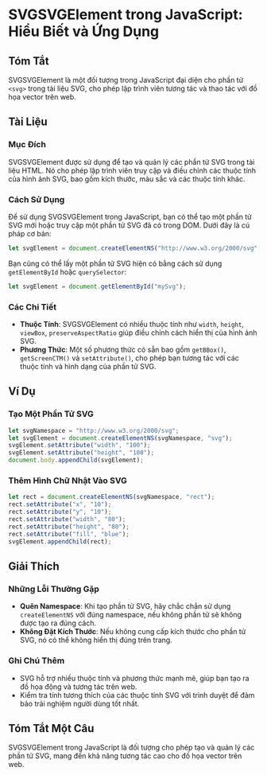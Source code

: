 <!--
Meta Description: # SVGSVGElement trong JavaScript: Hiểu Biết và Ứng Dụng ## Tóm Tắt SVGSVGElement là một đối tượng trong JavaScript đại diện cho phần tử `<svg>` trong ...
Meta Keywords: svg, phần, javascript, tính, setattribute
-->

# SVGSVGElement trong JavaScript: Hiểu Biết và Ứng Dụng

## Tóm Tắt
SVGSVGElement là một đối tượng trong JavaScript đại diện cho phần tử `<svg>` trong tài liệu SVG, cho phép lập trình viên tương tác và thao tác với đồ họa vector trên web.

## Tài Liệu
### Mục Đích
SVGSVGElement được sử dụng để tạo và quản lý các phần tử SVG trong tài liệu HTML. Nó cho phép lập trình viên truy cập và điều chỉnh các thuộc tính của hình ảnh SVG, bao gồm kích thước, màu sắc và các thuộc tính khác.

### Cách Sử Dụng
Để sử dụng SVGSVGElement trong JavaScript, bạn có thể tạo một phần tử SVG mới hoặc truy cập một phần tử SVG đã có trong DOM. Dưới đây là cú pháp cơ bản:

```javascript
let svgElement = document.createElementNS("http://www.w3.org/2000/svg", "svg");
```

Bạn cũng có thể lấy một phần tử SVG hiện có bằng cách sử dụng `getElementById` hoặc `querySelector`:

```javascript
let svgElement = document.getElementById("mySvg");
```

### Các Chi Tiết
- **Thuộc Tính**: SVGSVGElement có nhiều thuộc tính như `width`, `height`, `viewBox`, `preserveAspectRatio` giúp điều chỉnh cách hiển thị của hình ảnh SVG.
- **Phương Thức**: Một số phương thức có sẵn bao gồm `getBBox()`, `getScreenCTM()` và `setAttribute()`, cho phép bạn tương tác với các thuộc tính và hình dạng của phần tử SVG.

## Ví Dụ
### Tạo Một Phần Tử SVG
```javascript
let svgNamespace = "http://www.w3.org/2000/svg";
let svgElement = document.createElementNS(svgNamespace, "svg");
svgElement.setAttribute("width", "100");
svgElement.setAttribute("height", "100");
document.body.appendChild(svgElement);
```

### Thêm Hình Chữ Nhật Vào SVG
```javascript
let rect = document.createElementNS(svgNamespace, "rect");
rect.setAttribute("x", "10");
rect.setAttribute("y", "10");
rect.setAttribute("width", "80");
rect.setAttribute("height", "80");
rect.setAttribute("fill", "blue");
svgElement.appendChild(rect);
```

## Giải Thích
### Những Lỗi Thường Gặp
- **Quên Namespace**: Khi tạo phần tử SVG, hãy chắc chắn sử dụng `createElementNS` với đúng namespace, nếu không phần tử sẽ không được tạo ra đúng cách.
- **Không Đặt Kích Thước**: Nếu không cung cấp kích thước cho phần tử SVG, nó có thể không hiển thị đúng trên trang.

### Ghi Chú Thêm
- SVG hỗ trợ nhiều thuộc tính và phương thức mạnh mẽ, giúp bạn tạo ra đồ họa động và tương tác trên web.
- Kiểm tra tính tương thích của các thuộc tính SVG với trình duyệt để đảm bảo trải nghiệm người dùng tốt nhất.

## Tóm Tắt Một Câu
SVGSVGElement trong JavaScript là đối tượng cho phép tạo và quản lý các phần tử SVG, mang đến khả năng tương tác cao cho đồ họa vector trên web.